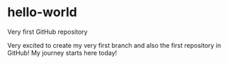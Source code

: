 # hello-world
Very first GitHub repository

Very excited to create my very first branch and also the first repository in GitHub!
My journey starts here today!
